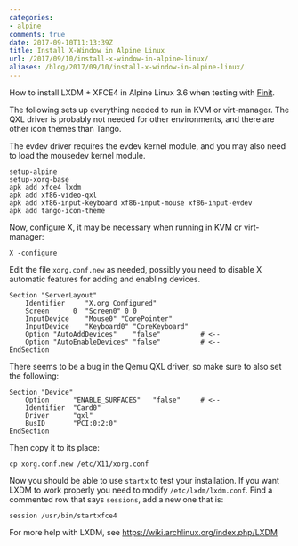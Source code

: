 ```yaml
---
categories:
- alpine
comments: true
date: 2017-09-10T11:13:39Z
title: Install X-Window in Alpine Linux
url: /2017/09/10/install-x-window-in-alpine-linux/
aliases: /blog/2017/09/10/install-x-window-in-alpine-linux/
---
```


How to install LXDM + XFCE4 in Alpine Linux 3.6 when testing with
[Finit](https://github.com/troglobit/finit/tree/master/contrib/alpine).

<!--more-->

The following sets up everything needed to run in KVM or virt-manager.
The QXL driver is probably not needed for other environments, and there
are other icon themes than Tango.

The evdev driver requires the evdev kernel module, and you may also need
to load the mousedev kernel module.

```
setup-alpine
setup-xorg-base
apk add xfce4 lxdm
apk add xf86-video-qxl
apk add xf86-input-keyboard xf86-input-mouse xf86-input-evdev
apk add tango-icon-theme
```

Now, configure X, it may be necessary when running in KVM or virt-manager:

```
X -configure
```

Edit the file `xorg.conf.new` as needed, possibly you need to disable X
automatic features for adding and enabling devices.

```
Section "ServerLayout"
	Identifier     "X.org Configured"
	Screen      0  "Screen0" 0 0
	InputDevice    "Mouse0" "CorePointer"
	InputDevice    "Keyboard0" "CoreKeyboard"
	Option "AutoAddDevices"    "false"          # <-- 
	Option "AutoEnableDevices" "false"          # <--
EndSection
```

There seems to be a bug in the Qemu QXL driver, so make sure to also set
the following:

```
Section "Device"
	Option      "ENABLE_SURFACES"	"false"     # <--
	Identifier  "Card0"
	Driver      "qxl"
	BusID       "PCI:0:2:0"
EndSection
```

Then copy it to its place:

```
cp xorg.conf.new /etc/X11/xorg.conf
```

Now you should be able to use `startx` to test your installation.  If
you want LXDM to work properly you need to modify `/etc/lxdm/lxdm.conf`.
Find a commented row that says `sessions`, add a new one that is:

```
session /usr/bin/startxfce4
```

For more help with LXDM, see https://wiki.archlinux.org/index.php/LXDM

<!--
  -- Local Variables:
  -- mode: markdown
  -- End:
  -->
